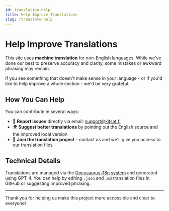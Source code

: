 ```yaml
---
id: translation-help
title: Help Improve Translations
slug: /translate-help
---
```


# Help Improve Translations

This site uses **machine translation** for non-English languages. While we've done our best to preserve accuracy and clarity, some mistakes or awkward phrasing may remain.

If you see something that doesn't make sense in your language - or if you'd like to help improve a whole section - we'd be very grateful.

## How You Can Help

You can contribute in several ways:

- 📝 **Report issues** directly via email: [support@kitsat.fi](mailto:support@kitsat.fi)
- 🌍 **Suggest better translations** by pointing out the English source and the improved local version
- 🔧 **Join the translation project** - contact us and we'll give you access to our translation files

## Technical Details

Translations are managed via the [Docusaurus i18n system](https://docusaurus.io/docs/i18n/introduction) and generated using GPT-4. You can help by editing `.json` and `.md` translation files in GitHub or suggesting improved phrasing.

---

Thank you for helping us make this project more accessible and clear to everyone!
